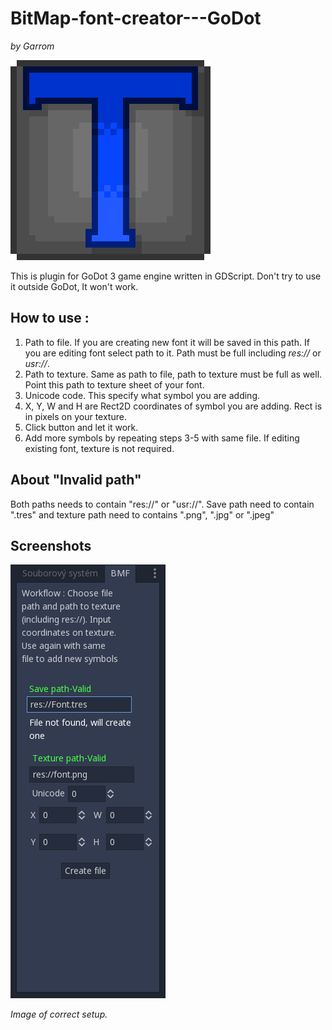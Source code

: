 # BitMap-font-creator---GoDot
*by Garrom*

![Icon](https://github.com/Garrom/BitMap-font-creator---GoDot/blob/master/Icon2.png) 

This is plugin for GoDot 3 game engine written in GDScript. Don't try to use it outside GoDot, It won't work.


How to use :
---------------
1. Path to file. If you are creating new font it will be saved in this path. If you are editing font select path to it. Path
must be full including *res://* or *usr://*.
2. Path to texture. Same as path to file, path to texture must be full as well. Point this path to texture sheet of your font.
3. Unicode code. This specify what symbol you are adding.
4. X, Y, W and H are Rect2D coordinates of symbol you are adding. Rect is in pixels on your texture.
5. Click button and let it work.
6. Add more symbols by repeating steps 3-5 with same file. If editing existing font, texture is not required.

About "Invalid path"
---------------
Both paths needs to contain "res://" or "usr://". Save path need to contain ".tres" and texture path need to contains ".png", ".jpg" or ".jpeg"


Screenshots
---------------
![Scr1](https://github.com/Garrom/BitMap-font-creator---GoDot/blob/master/Screenshot2.png)

*Image of correct setup.*
